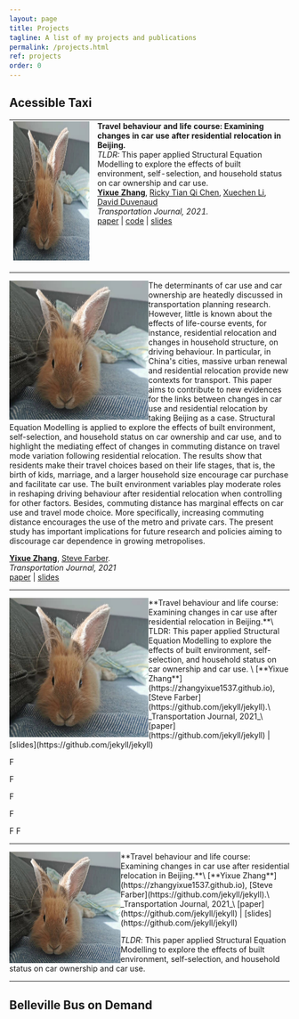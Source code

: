 ```yaml
---
layout: page
title: Projects
tagline: A list of my projects and publications
permalink: /projects.html
ref: projects
order: 0
---
```


## Acessible Taxi


<table style="width:100%">
<tr>
<td valign="top" style="width:30%">
    <a href="https://arxiv.org/abs/2102.06559">
            <img src="./figures/yuyu.jpg" alt="Link" width="250" height="250">
    </a>
</td>
<td valign="top">
    <b>Travel behaviour and life course: Examining changes in car use after residential relocation in Beijing.</b>
    <br>
    <em>TLDR: </em> This paper applied Structural Equation Modelling to explore the effects of built environment, self-selection, and household status on car ownership and car use.
    <br>
    <a href=https://zhangyixue1537.github.io"><b>Yixue Zhang</b></a>,
    <a href="http://www.cs.toronto.edu/~rtqichen/">Ricky Tian Qi Chen</a>,
    <a href="http://lxuechen.com/">Xuechen Li</a>,
    <a href="https://www.cs.toronto.edu/~duvenaud/">David Duvenaud</a>
    <br>
    <em>Transportation Journal, 2021.</em>
    <br>
    <a href="https://arxiv.org/abs/2102.06559">paper</a>
    | <a href="https://github.com/xwinxu/bayeSDE">code</a>
    | <a href="talks/sdebnn.pdf">slides</a>
</td>
</tr>
    
<tr><td height="10px"></td></tr>
  
</table>

<img align="left" width="250" height="250" src="./figures/yuyu.jpg">
The determinants of car use and car ownership are heatedly discussed in transportation planning research. However, little is known about the effects of life-course events, for instance, residential relocation and changes in household structure, on driving behaviour. In particular, in China's cities, massive urban renewal and residential relocation provide new contexts for transport. This paper aims to contribute to new evidences for the links between changes in car use and residential relocation by taking Beijing as a case. Structural Equation Modelling is applied to explore the effects of built environment, self-selection, and household status on car ownership and car use, and to highlight the mediating effect of changes in commuting distance on travel mode variation following residential relocation. The results show that residents make their travel choices based on their life stages, that is, the birth of kids, marriage, and a larger household size encourage car purchase and facilitate car use. The built environment variables play moderate roles in reshaping driving behaviour after residential relocation when controlling for other factors. Besides, commuting distance has marginal effects on car use and travel mode choice. More specifically, increasing commuting distance encourages the use of the metro and private cars. The present study has important implications for future research and policies aiming to discourage car dependence in growing metropolises.

[**Yixue Zhang**](https://zhangyixue1537.github.io),  [Steve Farber](https://github.com/jekyll/jekyll).\
_Transportation Journal, 2021_\
[paper](https://github.com/jekyll/jekyll) | [slides](https://github.com/jekyll/jekyll)

___

<img align="left" width="250" height="250" src="./figures/yuyu.jpg">
**Travel behaviour and life course: Examining changes in car use after residential relocation in Beijing.**\
TLDR: This paper applied Structural Equation Modelling to explore the effects of built environment, self-selection, and household status on car ownership and car use. \
[**Yixue Zhang**](https://zhangyixue1537.github.io),  [Steve Farber](https://github.com/jekyll/jekyll).\
_Transportation Journal, 2021_\
[paper](https://github.com/jekyll/jekyll) | [slides](https://github.com/jekyll/jekyll)

F

F

F

F

F
F

___

<img align="left" width="200" height="200" src="./figures/yuyu.jpg">
**Travel behaviour and life course: Examining changes in car use after residential relocation in Beijing.**\
[**Yixue Zhang**](https://zhangyixue1537.github.io),  [Steve Farber](https://github.com/jekyll/jekyll).\
_Transportation Journal, 2021_\
[paper](https://github.com/jekyll/jekyll) | [slides](https://github.com/jekyll/jekyll)

_TLDR_: This paper applied Structural Equation Modelling to explore the effects of built environment, self-selection, and household status on car ownership and car use.
___

## Belleville Bus on Demand 

